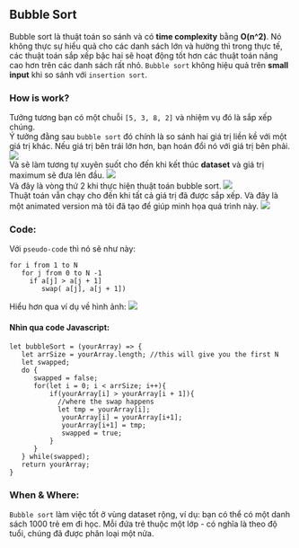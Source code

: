 ## Bubble Sort
Bubble sort là thuật toán so sánh và có **time complexity** bằng **O(n^2)**. Nó không thực sự hiểu quả cho các danh sách lớn và hường thì trong thực tế, các thuật toán sắp xếp bậc hai sẽ hoạt động tốt hơn các thuật toán nâng cao hơn trên các danh sách rất nhỏ. `Bubble sort` không hiệu quả trên **small input** khi so sánh với `insertion sort`. 

### How is work?
Tưởng tương bạn có một chuỗi `[5, 3, 8, 2]` và nhiệm vụ đó là sắp xếp chúng. \
Ý tưởng đằng sau `bubble sort` đó chính là so sánh hai giá trị liền kề với một giá trị khác. Nếu giá trị bên trái lớn hơn, bạn hoán đổi nó với giá trị bên phải.
![](https://miro.medium.com/max/665/1*BYJjZZAu7vUBpCZOqG8frw.jpeg)\
Và sẽ làm tương tự xuyên suốt cho đến khi kết thúc **dataset** và giá trị maximum sẽ đưa lên đầu. 
![](https://miro.medium.com/max/665/1*_ptUoGl0l43VCZv9dkXqDg.jpeg) \
Và đây là vòng thứ 2 khi thực hiện thuật toán bubble sort.
![](https://miro.medium.com/max/516/1*Qgg6MuEaFQ19CorVME45iA.jpeg) \
Thuật toán vẫn chạy cho đến khi tất cả giá trị đã được sắp xếp. Và đây là một animated version mà tôi đã tạo để giúp minh họa quá trình này.
![](https://miro.medium.com/max/875/1*p_wD00rbc6RkA8w6lqqCkg.gif)

### Code:
Với `pseudo-code` thì nó sẽ như này:
```
for i from 1 to N
   for j from 0 to N -1
     if a[j] > a[j + 1]
        swap( a[j], a[j + 1])
```

Hiểu hơn qua ví dụ về hình ảnh:
![](https://miro.medium.com/max/875/1*yG5c__ST806Eb1tq4Ft31Q.jpeg)

#### Nhìn qua code Javascript:
```
let bubbleSort = (yourArray) => {
   let arrSize = yourArray.length; //this will give you the first N 
   let swapped;
   do {
      swapped = false; 
      for(let i = 0; i < arrSize; i++){ 
          if(yourArray[i] > yourArray[i + 1]){  
            //where the swap happens
            let tmp = yourArray[i]; 
             yourArray[i] = yourArray[i+1];   
             yourArray[i+1] = tmp;   
             swapped = true;
          }  
      }
   } while(swapped); 
   return yourArray;
}
```

### When & Where:
`Bubble sort` làm việc tốt ở vùng dataset rộng, ví dụ: bạn có thể có một danh sách 1000 trẻ em đi học. Mỗi đứa trẻ thuộc một lớp - có nghĩa là theo độ tuổi, chúng đã được phân loại một nửa.

